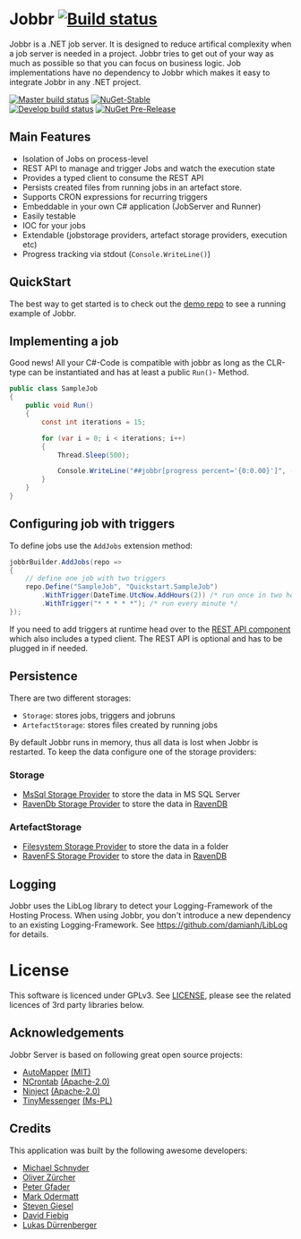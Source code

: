 # Jobbr [![Build status](https://img.shields.io/appveyor/build/jobbr/jobbr-server/develop.svg?label=develop)](https://ci.appveyor.com/project/Jobbr/jobbr-server)

Jobbr is a .NET job server. It is designed to reduce artifical complexity when a job server is needed in a project. Jobbr tries to get out of your way as much as possible so that you can focus on business logic. Job implementations have no dependency to Jobbr which makes it easy to integrate Jobbr in any .NET project.

[![Master build status](https://img.shields.io/appveyor/ci/Jobbr/jobbr-server/master.svg?label=master)](https://ci.appveyor.com/project/Jobbr/jobbr-server) 
[![NuGet-Stable](https://img.shields.io/nuget/v/Jobbr.Server.svg?label=NuGet%20stable)](https://www.nuget.org/packages/Jobbr.Server)  
[![Develop build status](https://img.shields.io/appveyor/ci/Jobbr/jobbr-server/develop.svg?label=develop)](https://ci.appveyor.com/project/Jobbr/jobbr-server) 
[![NuGet Pre-Release](https://img.shields.io/nuget/vpre/Jobbr.Server.svg?label=NuGet%20pre)](https://www.nuget.org/packages/Jobbr.Server)

## Main Features

* Isolation of Jobs on process-level
* REST API to manage and trigger Jobs and watch the execution state
* Provides a typed client to consume the REST API
* Persists created files from running jobs in an artefact store.
* Supports CRON expressions for recurring triggers
* Embeddable in your own C# application (JobServer and Runner)
* Easily testable
* IOC for your jobs
* Extendable (jobstorage providers, artefact storage providers, execution etc)
* Progress tracking via stdout (`Console.WriteLine()`)

## QuickStart

The best way to get started is to check out the [demo repo](https://github.com/jobbrIO/demo) to see a running example of Jobbr.

## Implementing a job

Good news! All your C#-Code is compatible with jobbr as long as the CLR-type can be instantiated and has at least a public `Run()`- Method.

```c#
public class SampleJob
{
    public void Run()
    {
        const int iterations = 15;

        for (var i = 0; i < iterations; i++)
        {
            Thread.Sleep(500);

            Console.WriteLine("##jobbr[progress percent='{0:0.00}']", (double)(i + 1) / iterations * 100); // optional: report progress
        }
    }
}
```

## Configuring job with triggers

To define jobs use the `AddJobs` extension method:
```c#
jobbrBuilder.AddJobs(repo =>
{
    // define one job with two triggers
    repo.Define("SampleJob", "Quickstart.SampleJob")
        .WithTrigger(DateTime.UtcNow.AddHours(2)) /* run once in two hours */
        .WithTrigger("* * * * *"); /* run every minute */
});

``` 

If you need to add triggers at runtime head over to the [REST API component](https://github.com/jobbrIO/jobbr-webapi) which also includes a typed client. The REST API is optional and has to be plugged in if needed.

## Persistence

There are two different storages: 

- `Storage`: stores jobs, triggers and jobruns
- `ArtefactStorage`: stores files created by running jobs

By default Jobbr runs in memory, thus all data is lost when Jobbr is restarted. To keep the data configure one of the storage providers:

### Storage

- [MsSql Storage Provider](https://github.com/jobbrIO/jobbr-server-mssql) to store the data in MS SQL Server
- [RavenDb Storage Provider](https://github.com/jobbrIO/jobbr-server-ravendb) to store the data in [RavenDB](http://ravendb.net)

### ArtefactStorage

- [Filesystem Storage Provider](https://github.com/jobbrIO/jobbr-artefactstorage-filesystem) to store the data in a folder
- [RavenFS Storage Provider](https://github.com/jobbrIO/jobbr-artefactstorage-ravenfs) to store the data in [RavenDB](http://ravendb.net)

## Logging

Jobbr uses the LibLog library to detect your Logging-Framework of the Hosting Process. When using Jobbr, you don't introduce a new dependency to an existing Logging-Framework. See https://github.com/damianh/LibLog for details.

# License

This software is licenced under GPLv3. See [LICENSE](LICENSE), please see the related licences of 3rd party libraries below.

## Acknowledgements

Jobbr Server is based on following great open source projects:
* [AutoMapper](https://github.com/AutoMapper/AutoMapper]) [(MIT)](https://github.com/AutoMapper/AutoMapper/blob/master/LICENSE.txt)
* [NCrontab](https://github.com/atifaziz/NCrontab) [(Apache-2.0)](https://github.com/atifaziz/NCrontab/blob/master/COPYING.txt)
* [Ninject](https://github.com/ninject/Ninject) [(Apache-2.0)](https://github.com/ninject/ninject/blob/master/LICENSE.txt)
* [TinyMessenger](https://github.com/grumpydev/TinyMessenger/blob/master/licence.txt) [(Ms-PL)](https://github.com/grumpydev/TinyMessenger/blob/master/licence.txt)

## Credits

This application was built by the following awesome developers:
* [Michael Schnyder](https://github.com/michaelschnyder)
* [Oliver Zürcher](https://github.com/olibanjoli)
* [Peter Gfader](https://twitter.com/peitor)
* [Mark Odermatt](https://github.com/mo85)
* [Steven Giesel](https://github.com/linkdotnet)
* [David Fiebig](https://github.com/david-fiebig)
* [Lukas Dürrenberger](https://github.com/eXpl0it3r)
